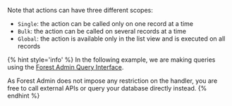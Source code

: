 Note that actions can have three different scopes:

- `Single`: the action can be called only on one record at a time
- `Bulk`: the action can be called on several records at a time
- `Global`: the action is available only in the list view and is executed on all records



{% hint style='info' %}
In the following example, we are making queries using the [Forest Admin Query Interface](../../under-the-hood/queries/README.md).

As Forest Admin does not impose any restriction on the handler, you are free to call external APIs or query your database directly instead.
{% endhint %}
